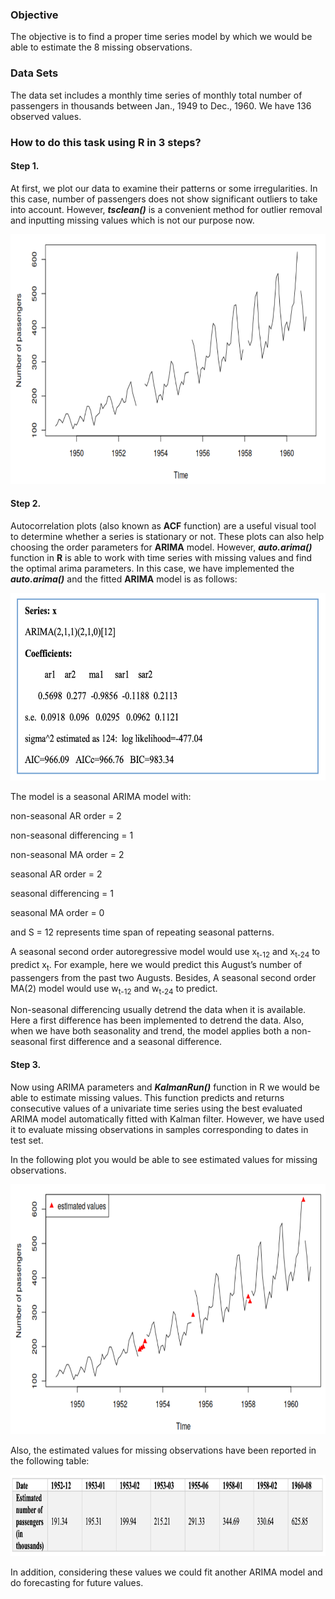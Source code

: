 ### Objective
The objective is to find a proper time series model by which we would be able to estimate the 8 missing observations.

### Data Sets
The data set includes a monthly time series of monthly total number of passengers in thousands between Jan., 1949 to Dec., 1960. We have 136 observed values.

### How to do this task using R in 3 steps?

#### Step 1.
At first, we plot our data to examine their patterns or some irregularities. In this case, number of passengers does not show significant outliers to take into account. However, ***tsclean()*** is a convenient method for outlier removal and inputting missing values which is not our purpose now.

<p align="center"> <img src="images/data%20plot.png" width="600" height="400"> 

#### Step 2.
Autocorrelation plots (also known as **ACF** function) are a useful visual tool to determine whether a series is stationary or not. These plots can also help choosing the order parameters for **ARIMA** model. However, ***auto.arima()*** function in **R** is able to work with time series with missing values and find the optimal arima parameters. In this case, we have implemented the ***auto.arima()*** and the fitted **ARIMA** model is as follows:

<p align="center"> <img src="images/ARIMA%20model.png" width="600" height="300"> 

The model is a seasonal ARIMA model with:

non-seasonal AR order = 2

non-seasonal differencing = 1

non-seasonal MA order = 2

seasonal AR order = 2

seasonal differencing = 1

seasonal MA order = 0

and S = 12 represents time span of repeating seasonal patterns.

A seasonal second order autoregressive model would use x<sub>t-12</sub> and x<sub>t-24</sub> to predict x<sub>t</sub>. For example, here we would predict this August’s number of passengers from the past two Augusts. Besides, A seasonal second order MA(2) model would use w<sub>t-12</sub> and 
w<sub>t-24</sub> to predict.

Non-seasonal differencing usually detrend the data when it is available. Here a first difference has been implemented to detrend the data. Also, when we have both seasonality and trend, the model applies both a non-seasonal first difference and a seasonal difference.

#### Step 3.
Now using ARIMA parameters and ***KalmanRun()*** function in R we would be able to estimate missing values. This function predicts and returns consecutive values of a univariate time series using the best evaluated ARIMA model automatically fitted with Kalman filter. However, we have used it to evaluate missing observations in samples corresponding to dates in test set.

In the following plot you would be able to see estimated values for missing observations.

<p align="center"> <img src="images/estimated%20values%20plot.png" width="600" height="400"> 

Also, the estimated values for missing observations have been reported in the following table:

<p align="center"> <img src="images/estimated%20values%20table.png" width="900" height="130"> 

In addition, considering these values we could fit another ARIMA model and do forecasting for future values.
